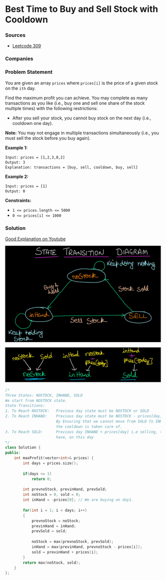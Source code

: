 # Best Time to Buy and Sell Stock with Cooldown

### Sources

* [Leetcode 309](https://leetcode.com/problems/best-time-to-buy-and-sell-stock-with-cooldown/)

### Companies



### Problem Statement

You are given an array `prices` where `prices[i]` is the price of a given stock on the `ith` day.

Find the maximum profit you can achieve. You may complete as many transactions as you like (i.e., buy one and sell one share of the stock multiple times) with the following restrictions:

* After you sell your stock, you cannot buy stock on the next day (i.e., cooldown one day).

**Note:** You may not engage in multiple transactions simultaneously (i.e., you must sell the stock before you buy again).

**Example 1:**

```
Input: prices = [1,2,3,0,2]
Output: 3
Explanation: transactions = [buy, sell, cooldown, buy, sell]
```

**Example 2:**

```
Input: prices = [1]
Output: 0
```

**Constraints:**

* `1 <= prices.length <= 5000`
* `0 <= prices[i] <= 1000`

### Solution

[Good Explanation on Youtube](https://www.youtube.com/watch?v=4wNXkhAky3s)

![](<../../.gitbook/assets/image (40).png>)

![](<../../.gitbook/assets/image (42).png>)

```cpp
/*
Three States: NOSTOCK, INHAND, SOLD
We start from NOSTOCK state.
State Transitions:
1. To Reach NOSTOCK:   Previous day state must be NOSTOCK or SOLD
2. To Reach INHAND:    Previous day state must be NOSTOCK - prices[day] or INHAND.. 
                       By Ensuring that we cannot move from SOLD To INHAND immediately , 
                       the cooldown is taken care of.
3. To Reach SOLD:      Previous day INHAND + prices[day] i.e selling, the stock we already
                       have, on this day 
*/
class Solution {
public:
    int maxProfit(vector<int>& prices) {
        int days = prices.size();
        
        if(days <= 1)
            return 0;
        
        int prevnoStock, previnHand, prevSold;
        int noStock = 0, sold = 0;
        int inHand = -prices[0]; // We are buying on day1.
        
        for(int i = 1; i < days; i++)
        { 
            prevnoStock = noStock;
            previnHand = inHand;
            prevSold = sold;
            
            noStock = max(prevnoStock, prevSold);
            inHand = max(previnHand, prevnoStock - prices[i]);
            sold = previnHand + prices[i];
        }
        return max(noStock, sold);
    }
};
```
